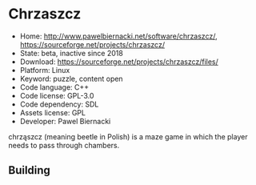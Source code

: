 # Chrzaszcz

- Home: http://www.pawelbiernacki.net/software/chrzaszcz/, https://sourceforge.net/projects/chrzaszcz/
- State: beta, inactive since 2018
- Download: https://sourceforge.net/projects/chrzaszcz/files/
- Platform: Linux
- Keyword: puzzle, content open
- Code language: C++
- Code license: GPL-3.0
- Code dependency: SDL
- Assets license: GPL
- Developer: Pawel Biernacki

chrząszcz (meaning beetle in Polish) is a maze game in which the player needs to pass through chambers.

## Building
